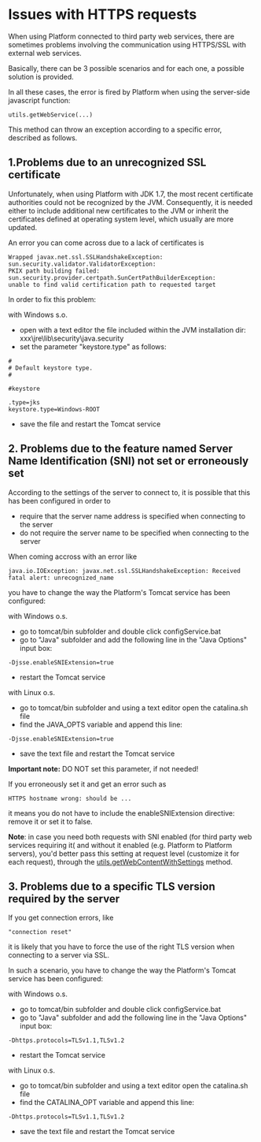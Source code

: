 # Issues with HTTPS requests

When using Platform connected to third party web services, there are sometimes problems involving the communication using HTTPS/SSL with external web services.

Basically, there can be 3 possible scenarios and for each one, a possible solution is provided.

In all these cases, the error is fired by Platform when using the server-side javascript function:

```
utils.getWebService(...)
```

This method can throw an exception according to a specific error, described as follows.

## **1.Problems due to an unrecognized SSL certificate**

Unfortunately, when using Platform with JDK 1.7, the most recent certificate authorities could not be recognized by the JVM. Consequently, it is needed either to include additional new certificates to the JVM or inherit the certificates defined at operating system level, which usually are more updated.

An error you can come across due to a lack of certificates is

```
Wrapped javax.net.ssl.SSLHandshakeException: sun.security.validator.ValidatorException: 
PKIX path building failed: sun.security.provider.certpath.SunCertPathBuilderException: 
unable to find valid certification path to requested target
```

In order to fix this problem:

with Windows s.o.

* open with a text editor the file included within the JVM installation dir: xxx\jre\lib\security\java.security
* set the parameter "keystore.type" as follows:

```
#
# Default keystore type.
#

#keystore

.type=jks
keystore.type=Windows-ROOT
```

* save the file and restart the Tomcat service

## **2. Problems due to the feature named Server Name Identification (SNI) not set or erroneously set**

According to the settings of the server to connect to, it is possible that this has been configured in order to

* require that the server name address is specified when connecting to the server
* do not require the server name to be specified when connecting to the server

When coming accross with an error like

```
java.io.IOException: javax.net.ssl.SSLHandshakeException: Received fatal alert: unrecognized_name
```

you have to change the way the Platform's Tomcat service has been configured:

with Windows o.s.

* go to tomcat/bin subfolder and double click configService.bat
* go to "Java" subfolder and add the following line in the "Java Options" input box:

```
-Djsse.enableSNIExtension=true
```

* restart the Tomcat service

with Linux o.s.

* go to tomcat/bin subfolder and using a text editor open the catalina.sh file
* find the JAVA\_OPTS variable and append this line:

```
-Djsse.enableSNIExtension=true
```

* save the text file and restart the Tomcat service

**Important note:** DO NOT set this parameter, if not needed!

If you erroneously set it and get an error such as

```
HTTPS hostname wrong: should be ...
```

it means you do not have to include the enableSNIExtension directive: remove it or set it to false.



**Note**: in case you need both requests with SNI enabled (for third party web services requiring it( and without it enabled (e.g. Platform to Platform servers), you'd better pass this setting at request level (customize it for each request), through the [utils.getWebContentWithSettings](https://4wsplatform.gitbook.io/api/server-side-javascript-api/http#execute-an-http-s-connection-and-fetch-the-result-most-flexible-version) method.

## **3. Problems due to a specific TLS version required by the server**

If you get connection errors, like

```
"connection reset"
```

it is likely that you have to force the use of the right TLS version when connecting to a server via SSL.

In such a scenario, you have to change the way the Platform's Tomcat service has been configured:

with Windows o.s.

* go to tomcat/bin subfolder and double click configService.bat
* go to "Java" subfolder and add the following line in the "Java Options" input box:

```
-Dhttps.protocols=TLSv1.1,TLSv1.2
```

* restart the Tomcat service

with Linux o.s.

* go to tomcat/bin subfolder and using a text editor open the catalina.sh file
* find the CATALINA\_OPT variable and append this line:

```
-Dhttps.protocols=TLSv1.1,TLSv1.2
```

* save the text file and restart the Tomcat service
